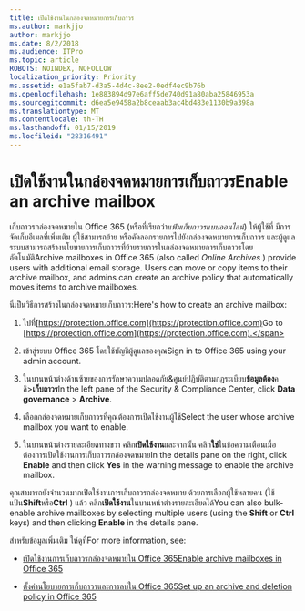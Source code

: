 ```yaml
---
title: เปิดใช้งานในกล่องจดหมายการเก็บถาวร
ms.author: markjjo
author: markjjo
ms.date: 8/2/2018
ms.audience: ITPro
ms.topic: article
ROBOTS: NOINDEX, NOFOLLOW
localization_priority: Priority
ms.assetid: e1a5fab7-d3a5-4d4c-8ee2-0edf4ec9b76b
ms.openlocfilehash: 1e883894d97e6aff5de740d91a80aba25846953a
ms.sourcegitcommit: d6ea5e9458a2b8ceaab3ac4bd483e1130b9a398a
ms.translationtype: MT
ms.contentlocale: th-TH
ms.lasthandoff: 01/15/2019
ms.locfileid: "28316491"
---
```

# <a name="enable-an-archive-mailbox"></a><span data-ttu-id="14a23-102">เปิดใช้งานในกล่องจดหมายการเก็บถาวร</span><span class="sxs-lookup"><span data-stu-id="14a23-102">Enable an archive mailbox</span></span>

<span data-ttu-id="14a23-p101">เก็บถาวรกล่องจดหมายใน Office 365 (หรือที่เรียกว่า*แฟ้มเก็บถาวรแบบออนไลน์*) ให้ผู้ใช้ที่ มีการจัดเก็บอีเมลที่เพิ่มเติม ผู้ใช้สามารถย้าย หรือคัดลอกรายการไปยังกล่องจดหมายการเก็บถาวร และผู้ดูแลระบบสามารถสร้างนโยบายการเก็บถาวรที่ย้ายรายการในกล่องจดหมายการเก็บถาวรโดยอัตโนมัติ</span><span class="sxs-lookup"><span data-stu-id="14a23-p101">Archive mailboxes in Office 365 (also called  *Online Archives*  ) provide users with additional email storage. Users can move or copy items to their archive mailbox, and admins can create an archive policy that automatically moves items to archive mailboxes.</span></span> 
  
<span data-ttu-id="14a23-105">นี่เป็นวิธีการสร้างในกล่องจดหมายเก็บถาวร:</span><span class="sxs-lookup"><span data-stu-id="14a23-105">Here's how to create an archive mailbox:</span></span>
  
1. <span data-ttu-id="14a23-106">ไปที่[https://protection.office.com](https://protection.office.com)</span><span class="sxs-lookup"><span data-stu-id="14a23-106">Go to [https://protection.office.com](https://protection.office.com).</span></span>
    
2. <span data-ttu-id="14a23-107">เข้าสู่ระบบ Office 365 โดยใช้บัญชีผู้ดูแลของคุณ</span><span class="sxs-lookup"><span data-stu-id="14a23-107">Sign in to Office 365 using your admin account.</span></span>
    
3. <span data-ttu-id="14a23-108">ในบานหน้าต่างด้านซ้ายของการรักษาความปลอดภัย&amp;ศูนย์ปฏิบัติตามกฎระเบียบ**ข้อมูลต้อง**คลิ\>**เก็บถาวร**</span><span class="sxs-lookup"><span data-stu-id="14a23-108">In the left pane of the Security &amp; Compliance Center, click **Data governance** \> **Archive**.</span></span>
    
4. <span data-ttu-id="14a23-109">เลือกกล่องจดหมายเก็บถาวรที่คุณต้องการเปิดใช้งานผู้ใช้</span><span class="sxs-lookup"><span data-stu-id="14a23-109">Select the user whose archive mailbox you want to enable.</span></span>
    
5. <span data-ttu-id="14a23-110">ในบานหน้าต่างรายละเอียดทางขวา คลิก**เปิดใช้งาน**และจากนั้น คลิก**ใช่**ในข้อความเตือนเมื่อต้องการเปิดใช้งานการเก็บถาวรกล่องจดหมาย</span><span class="sxs-lookup"><span data-stu-id="14a23-110">In the details pane on the right, click **Enable** and then click **Yes** in the warning message to enable the archive mailbox.</span></span> 
    
<span data-ttu-id="14a23-111">คุณสามารถยังจำนวนมากเปิดใช้งานการเก็บถาวรกล่องจดหมาย ด้วยการเลือกผู้ใช้หลายคน (ใช้แป้น**Shift**หรือ**Ctrl** ) แล้ว คลิก**เปิดใช้งาน**ในบานหน้าต่างรายละเอียดได้</span><span class="sxs-lookup"><span data-stu-id="14a23-111">You can also bulk-enable archive mailboxes by selecting multiple users (using the **Shift** or **Ctrl** keys) and then clicking **Enable** in the details pane.</span></span> 
  
<span data-ttu-id="14a23-112">สำหรับข้อมูลเพิ่มเติม ให้ดูที่</span><span class="sxs-lookup"><span data-stu-id="14a23-112">For more information, see:</span></span>
  
- [<span data-ttu-id="14a23-113">เปิดใช้งานการเก็บถาวรกล่องจดหมายใน Office 365</span><span class="sxs-lookup"><span data-stu-id="14a23-113">Enable archive mailboxes in Office 365</span></span>](https://support.office.com/article/enable-archive-mailboxes-in-the-office-365-security-compliance-center-268a109e-7843-405b-bb3d-b9393b2342ce)
    
- [<span data-ttu-id="14a23-114">ตั้งค่านโยบายการเก็บถาวรและการลบใน Office 365</span><span class="sxs-lookup"><span data-stu-id="14a23-114">Set up an archive and deletion policy in Office 365</span></span>](https://support.office.com/article/Set-up-an-archive-and-deletion-policy-for-mailboxes-in-your-Office-365-organization-ec3587e4-7b4a-40fb-8fb8-8aa05aeae2ce)
    

